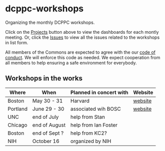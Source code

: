 # dcppc-workshops
Organizing the monthly DCPPC workshops.

Click on the [Projects](https://github.com/dcppc/dcppc-workshops/projects) 
button above to view the dashboards for each montly meeting. 
Or, click the [Issues](https://github.com/dcppc/dcppc-workshops/issues) 
to view all the issues related to the workshops in list form. 

All members of the Commons are expected to agree with the our 
[code of conduct](https://github.com/dcppc/dcppc-workshops/blob/master/CODE_OF_CONDUCT.md). 
We will enforce this code as needed. We expect cooperation 
from all members to help ensuring a safe environment for everybody. 

## Workshops in the works 

| Where | When | Planned in concert with | Website | 
| --- | --- | --- | --- |
| Boston |May 30 - 31 | Harvard | [website](http://nih-data-commons.us/2018-may-workshop/)| 
| Portland |June 29 - 30 | associated wih BOSC | [website](https://galaxyproject.org/events/gccbosc2018/collaboration/) |
| UNC | end of July | help from Stan | |
| Chicago | end of August | help from Ian Foster | |
| Boston | end of Sept ? | help from KC2? | |
| NIH | October 16  | organized by NIH |  |
 
